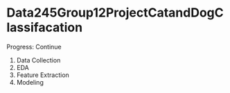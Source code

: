 # Data245Group12ProjectCatandDogClassifacation

Progress: Continue
1. Data Collection
2. EDA
3. Feature Extraction
4. Modeling
